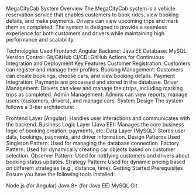 MegaCityCab System
Overview
The MegaCityCab system is a vehicle reservation service that enables customers to book rides, view booking details, and make payments. Drivers can view upcoming trips and mark them as completed. The system is designed to provide a seamless experience for both customers and drivers while maintaining high performance and scalability.

Technologies Used
Frontend: Angular
Backend: Java EE
Database: MySQL
Version Control: Git/GitHub
CI/CD: GitHub Actions for Continuous Integration and Deployment
Key Features
Customer Registration: Customers can register and manage their profiles.
Booking Management: Customers can create bookings, choose cars, and view booking details.
Payment Integration: Payments are processed and stored in the database.
Driver Management: Drivers can view and manage their trips, including marking trips as completed.
Admin Management: Admins can view reports, manage users (customers, drivers), and manage cars.
System Design
The system follows a 3-tier architecture:

Frontend Layer (Angular): Handles user interactions and communicates with the backend.
Business Logic Layer (Java EE): Manages the core business logic of booking creation, payments, etc.
Data Layer (MySQL): Stores user data, bookings, payments, and driver information.
Design Patterns Used
Singleton Pattern: Used for managing the database connection.
Factory Pattern: Used for dynamically creating car objects based on customer selection.
Observer Pattern: Used for notifying customers and drivers about booking status updates.
Strategy Pattern: Used for dynamic pricing based on different strategies (e.g., distance, time).
Getting Started
Prerequisites
Ensure you have the following tools installed:

Node.js (for Angular)
Java 8+ (for Java EE)
MySQL
Git
